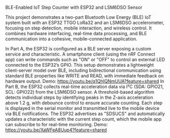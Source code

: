BLE-Enabled IoT Step Counter with ESP32 and LSM6DSO Sensor

This project demonstrates a two-part Bluetooth Low Energy (BLE) IoT system built with an ESP32 TTGO LoRa32 and an LSM6DSO accelerometer, focusing on step detection, mobile interaction, and wireless control. It combines hardware interfacing, real-time data processing, and BLE communication into a cohesive, mobile-connected application.

In Part A, the ESP32 is configured as a BLE server exposing a custom service and characteristic. A smartphone client (using the nRF Connect app) can write commands such as "ON" or "OFF" to control an external LED connected to the ESP32’s GPIO. This setup demonstrates a lightweight client-server model over BLE, including bidirectional communication using standard BLE properties like WRITE and READ, with immediate feedback on hardware output.
Demo: https://youtu.be/q1QhIQNmUUA?feature=shared
In Part B, the ESP32 collects real-time acceleration data via I²C (SDA: GPIO21, SCL: GPIO22) from the LSM6DSO sensor. A threshold-based algorithm detects individual steps by identifying peaks in the Z-axis acceleration above 1.2 g, with debounce control to ensure accurate counting. Each step is displayed in the serial monitor and transmitted live to the mobile device via BLE notifications. The ESP32 advertises as "SDSUCS" and automatically updates a characteristic with the current step count, which the mobile app can subscribe to for real-time monitoring.
Demo: https://youtu.be/XaWFeA8Uup4?feature=shared
